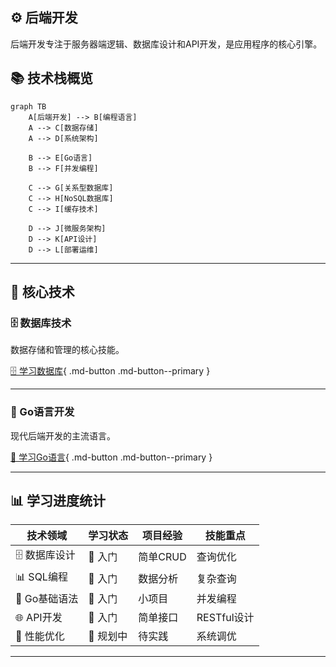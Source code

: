 ## ⚙️ 后端开发

后端开发专注于服务器端逻辑、数据库设计和API开发，是应用程序的核心引擎。

## 📚 技术栈概览

```mermaid
graph TB
    A[后端开发] --> B[编程语言]
    A --> C[数据存储]
    A --> D[系统架构]
    
    B --> E[Go语言]
    B --> F[并发编程]
    
    C --> G[关系型数据库]
    C --> H[NoSQL数据库]
    C --> I[缓存技术]
    
    D --> J[微服务架构]
    D --> K[API设计]
    D --> L[部署运维]
```

---

## 🚀 核心技术

### 🗄️ 数据库技术
数据存储和管理的核心技能。

[🗄️ 学习数据库](数据库.md){ .md-button .md-button--primary }

---

### 🐹 Go语言开发
现代后端开发的主流语言。

[🐹 学习Go语言](Go.md){ .md-button .md-button--primary }

---

## 📊 学习进度统计

| 技术领域 | 学习状态 | 项目经验 | 技能重点 |
|----------|----------|----------|----------|
| 🗄️ 数据库设计 | 🔵 入门   | 简单CRUD | 查询优化 |
| 📊 SQL编程 | 🔵 入门 | 数据分析 | 复杂查询 |
| 🐹 Go基础语法 | 🔵 入门   | 小项目 | 并发编程 |
| 🌐 API开发 | 🔵 入门 | 简单接口 | RESTful设计 |
| 🚀 性能优化 | 🔵 规划中 | 待实践 | 系统调优 |

---


